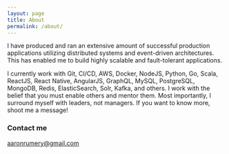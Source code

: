 ```yaml
---
layout: page
title: About
permalink: /about/
---
```


I have produced and ran an extensive amount of successful production applications utilizing distributed systems and event-driven architectures. This has enabled me to build highly scalable and fault-tolerant applications. 

I currently work with Git, CI/CD, AWS, Docker, NodeJS, Python, Go, Scala, ReactJS, React Native, AngularJS, GraphQL, MySQL, PostgreSQL, MongoDB, Redis, ElasticSearch, Solr, Kafka, and others. I work with the belief that you must enable others and mentor them. Most importantly, I surround myself with leaders, not managers. If you want to know more, shoot me a message!

### Contact me

[aaronrumery@gmail.com](mailto:aaronrumery@gmail.com)
